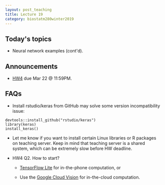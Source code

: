 ```yaml
---
layout: post_teaching
title: Lecture 19
category: biostatm280winter2019
---
```


## Today's topics

* Neural network examples (cont'd).

## Announcements

* [HW4](http://hua-zhou.github.io/teaching/biostatm280-2019winter/hw/hw4/hw4.html) due Mar 22 @ 11:59PM.

## FAQs

* Install rstudio/keras from GitHub may solve some version incompatibility issue:  
```{r}
devtools::install_github("rstudio/keras")
library(keras)
install_keras()
```

* Let me know if you want to install certain Linux libraries or R packages on teaching server. Keep in mind that teaching server is a shared system, which can be extremely slow before HW deadline.

* HW4 Q2. How to start? 

    * [TensorFlow Lite](https://www.tensorflow.org/lite) for in-the-phone computation, or
    
    * Use the [Google Cloud Vision](https://cloud.google.com/vision/) for in-the-cloud computation. 